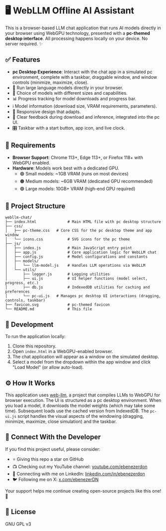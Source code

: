 # 🖥️ WebLLM Offline AI Assistant

This is a browser-based LLM chat application that runs AI models directly in your browser using WebGPU technology, presented with a **pc-themed desktop interface**.
All processing happens locally on your device. No server required. ✨

## ✅ Features

- **pc Desktop Experience**: Interact with the chat app in a simulated pc environment, complete with a taskbar, draggable window, and window controls (minimize, maximize, close).
- 🤖 Run large language models directly in your browser.
- 🔄 Choice of models with different sizes and capabilities.
- 📊 Progress tracking for model downloads and progress bar.
- ℹ️ Model information (download size, VRAM requirements, parameters).
- 📱 Responsive design that adapts.
- 💬 Clear feedback during download and inference, integrated into the pc UI.
- 🎛️ Taskbar with a start button, app icon, and live clock.

## 🔧 Requirements

- **Browser Support**: Chrome 113+, Edge 113+, or Firefox 118+ with WebGPU enabled.
- **Hardware**: Models work best with a dedicated GPU.
  - 🟢 Small models: ~1GB VRAM (runs on most devices)
  - 🟠 Medium models: ~6GB VRAM (dedicated GPU recommended)
  - 🟣 Large models: 10GB+ VRAM (high-end GPU required)

## 📁 Project Structure

```
webllm-chat/
├── index.html              # Main HTML file with pc desktop structure
├── css/
│   ├── pc-theme.css   # Core CSS for the pc desktop theme and app window
│   └── icons.css           # SVG icons for the pc theme
├── js/
│   ├── index.js            # Main JavaScript entry point
│   ├── app.js              # Core application logic for WebLLM chat
│   ├── config.js           # Model configurations and constants
│   ├── models/
│   │   └── llm-model.js    # Handles LLM operations via WebLLM
│   └── utils/
│       ├── logger.js       # Logging utilities
│       ├── ui.js           # UI helper functions (model select, progress, etc.)
│       ├── db.js           # IndexedDB utilities for caching and preferences
│       └── pc-ui.js   # Manages pc desktop UI interactions (dragging, controls, taskbar)
├── favicon.svg             # pc-themed favicon
└── README.md               # This file
```

## 🚀 Development

To run the application locally:

1. Clone this repository.
2. Open `index.html` in a WebGPU-enabled browser.
3. The chat application will appear as a window on the simulated desktop.
4. Select a model from the dropdown within the app window and click "Load Model" (or allow auto-load).

## ⚙️ How It Works

This application uses [web-llm](https://github.com/mlc-ai/web-llm), a project that compiles LLMs to WebGPU for browser execution. The UI is structured as a pc desktop environment. When you load a model, it downloads the model weights (which may take some time). Subsequent loads use the cached version from IndexedDB.
The `pc-ui.js` script handles the visual aspects of the windowing (dragging, minimize, maximize, close simulation) and the taskbar.

## 🔗 Connect With the Developer

If you find this project useful, please consider:

- ⭐ Giving this repo a star on GitHub
- 📺 Checking out my YouTube channel: [youtube.com/ebenezerdon](https://youtube.com/ebenezerdon)
- 👥 Connecting with me on LinkedIn: [linkedin.com/in/ebenezerdon](https://linkedin.com/in/ebenezerdon)
- 🐦 Following me on X: [x.com/ebenezerDN](https://x.com/ebenezerDN)

Your support helps me continue creating open-source projects like this one! 🙏

## 📝 License

GNU GPL v3
